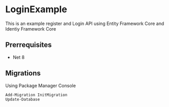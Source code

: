 # LoginExample
This is an example register and Login API using Entity Framework Core and Identiy Framework Core

## Prerrequisites
  - Net 8
## Migrations
Using Package Manager Console

    Add-Migration InitMigration
    Update-Database

